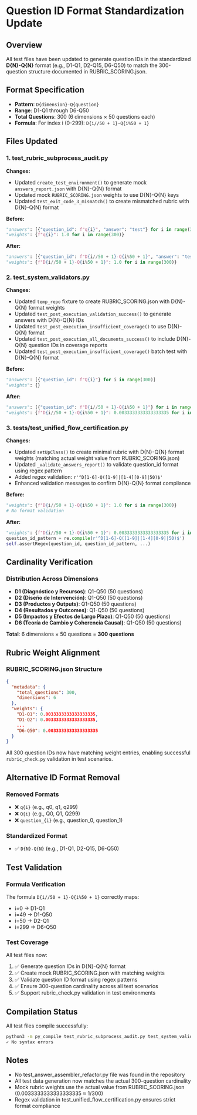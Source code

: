 # Question ID Format Standardization Update

## Overview
All test files have been updated to generate question IDs in the standardized **D{N}-Q{N}** format (e.g., D1-Q1, D2-Q15, D6-Q50) to match the 300-question structure documented in RUBRIC_SCORING.json.

## Format Specification
- **Pattern**: `D{dimension}-Q{question}`
- **Range**: D1-Q1 through D6-Q50
- **Total Questions**: 300 (6 dimensions × 50 questions each)
- **Formula**: For index i (0-299): `D{i//50 + 1}-Q{i%50 + 1}`

## Files Updated

### 1. test_rubric_subprocess_audit.py
**Changes:**
- Updated `create_test_environment()` to generate mock `answers_report.json` with D{N}-Q{N} format
- Updated mock `RUBRIC_SCORING.json` weights to use D{N}-Q{N} keys
- Updated `test_exit_code_3_mismatch()` to create mismatched rubric with D{N}-Q{N} format

**Before:**
```python
"answers": [{"question_id": f"q{i}", "answer": "test"} for i in range(300)]
"weights": {f"q{i}": 1.0 for i in range(300)}
```

**After:**
```python
"answers": [{"question_id": f"D{i//50 + 1}-Q{i%50 + 1}", "answer": "test"} for i in range(300)]
"weights": {f"D{i//50 + 1}-Q{i%50 + 1}": 1.0 for i in range(300)}
```

### 2. test_system_validators.py
**Changes:**
- Updated `temp_repo` fixture to create RUBRIC_SCORING.json with D{N}-Q{N} format weights
- Updated `test_post_execution_validation_success()` to generate answers with D{N}-Q{N} IDs
- Updated `test_post_execution_insufficient_coverage()` to use D{N}-Q{N} format
- Updated `test_post_execution_all_documents_success()` to include D{N}-Q{N} question IDs in coverage reports
- Updated `test_post_execution_insufficient_coverage()` batch test with D{N}-Q{N} format

**Before:**
```python
"answers": [{"question_id": f"Q{i}"} for i in range(300)]
"weights": {}
```

**After:**
```python
"answers": [{"question_id": f"D{i//50 + 1}-Q{i%50 + 1}"} for i in range(300)]
"weights": {f"D{i//50 + 1}-Q{i%50 + 1}": 0.0033333333333333335 for i in range(300)}
```

### 3. tests/test_unified_flow_certification.py
**Changes:**
- Updated `setUpClass()` to create minimal rubric with D{N}-Q{N} format weights (matching actual weight value from RUBRIC_SCORING.json)
- Updated `_validate_answers_report()` to validate question_id format using regex pattern
- Added regex validation: `r'^D[1-6]-Q([1-9]|[1-4][0-9]|50)$'`
- Enhanced validation messages to confirm D{N}-Q{N} format compliance

**Before:**
```python
"weights": {f"D{i//50 + 1}-Q{i%50 + 1}": 1.0 for i in range(300)}
# No format validation
```

**After:**
```python
"weights": {f"D{i//50 + 1}-Q{i%50 + 1}": 0.0033333333333333335 for i in range(300)}
question_id_pattern = re.compile(r'^D[1-6]-Q([1-9]|[1-4][0-9]|50)$')
self.assertRegex(question_id, question_id_pattern, ...)
```

## Cardinality Verification

### Distribution Across Dimensions
- **D1 (Diagnóstico y Recursos)**: Q1-Q50 (50 questions)
- **D2 (Diseño de Intervención)**: Q1-Q50 (50 questions)
- **D3 (Productos y Outputs)**: Q1-Q50 (50 questions)
- **D4 (Resultados y Outcomes)**: Q1-Q50 (50 questions)
- **D5 (Impactos y Efectos de Largo Plazo)**: Q1-Q50 (50 questions)
- **D6 (Teoría de Cambio y Coherencia Causal)**: Q1-Q50 (50 questions)

**Total**: 6 dimensions × 50 questions = **300 questions**

## Rubric Weight Alignment

### RUBRIC_SCORING.json Structure
```json
{
  "metadata": {
    "total_questions": 300,
    "dimensions": 6
  },
  "weights": {
    "D1-Q1": 0.0033333333333333335,
    "D1-Q2": 0.0033333333333333335,
    ...
    "D6-Q50": 0.0033333333333333335
  }
}
```

All 300 question IDs now have matching weight entries, enabling successful `rubric_check.py` validation in test scenarios.

## Alternative ID Format Removal

### Removed Formats
- ❌ `q{i}` (e.g., q0, q1, q299)
- ❌ `Q{i}` (e.g., Q0, Q1, Q299)
- ❌ `question_{i}` (e.g., question_0, question_1)

### Standardized Format
- ✅ `D{N}-Q{N}` (e.g., D1-Q1, D2-Q15, D6-Q50)

## Test Validation

### Formula Verification
The formula `D{i//50 + 1}-Q{i%50 + 1}` correctly maps:
- i=0 → D1-Q1
- i=49 → D1-Q50
- i=50 → D2-Q1
- i=299 → D6-Q50

### Test Coverage
All test files now:
1. ✅ Generate question IDs in D{N}-Q{N} format
2. ✅ Create mock RUBRIC_SCORING.json with matching weights
3. ✅ Validate question ID format using regex patterns
4. ✅ Ensure 300-question cardinality across all test scenarios
5. ✅ Support rubric_check.py validation in test environments

## Compilation Status
All test files compile successfully:
```bash
python3 -m py_compile test_rubric_subprocess_audit.py test_system_validators.py tests/test_unified_flow_certification.py
✓ No syntax errors
```

## Notes
- No test_answer_assembler_refactor.py file was found in the repository
- All test data generation now matches the actual 300-question cardinality
- Mock rubric weights use the actual value from RUBRIC_SCORING.json (0.0033333333333333335 ≈ 1/300)
- Regex validation in test_unified_flow_certification.py ensures strict format compliance
